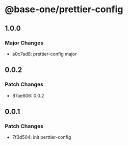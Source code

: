 # @base-one/prettier-config

## 1.0.0

### Major Changes

- a0c7ad8: prettier-config major

## 0.0.2

### Patch Changes

- 87ae606: 0.0.2

## 0.0.1

### Patch Changes

- 7f3d504: init perttier-config
